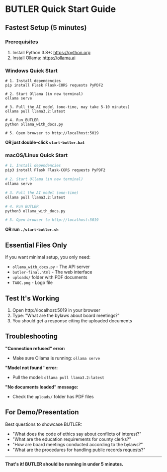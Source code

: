 # BUTLER Quick Start Guide

## Fastest Setup (5 minutes)

### Prerequisites
1. Install Python 3.8+: https://python.org
2. Install Ollama: https://ollama.ai

### Windows Quick Start
```batch
# 1. Install dependencies
pip install Flask Flask-CORS requests PyPDF2

# 2. Start Ollama (in new terminal)
ollama serve

# 3. Pull the AI model (one-time, may take 5-10 minutes)
ollama pull llama3.2:latest

# 4. Run BUTLER
python ollama_with_docs.py

# 5. Open browser to http://localhost:5019
```

**OR just double-click `start-butler.bat`**

### macOS/Linux Quick Start
```bash
# 1. Install dependencies
pip3 install Flask Flask-CORS requests PyPDF2

# 2. Start Ollama (in new terminal)
ollama serve

# 3. Pull the AI model (one-time)
ollama pull llama3.2:latest

# 4. Run BUTLER
python3 ollama_with_docs.py

# 5. Open browser to http://localhost:5019
```

**OR run `./start-butler.sh`**

## Essential Files Only

If you want minimal setup, you only need:
- `ollama_with_docs.py` - The API server
- `butler-final.html` - The web interface
- `uploads/` folder with PDF documents
- `TAOC.png` - Logo file

## Test It's Working

1. Open http://localhost:5019 in your browser
2. Type: "What are the bylaws about board meetings?"
3. You should get a response citing the uploaded documents

## Troubleshooting

**"Connection refused" error:**
- Make sure Ollama is running: `ollama serve`

**"Model not found" error:**
- Pull the model: `ollama pull llama3.2:latest`

**"No documents loaded" message:**
- Check the `uploads/` folder has PDF files

## For Demo/Presentation

Best questions to showcase BUTLER:
- "What does the code of ethics say about conflicts of interest?"
- "What are the education requirements for county clerks?"
- "How are board meetings conducted according to the bylaws?"
- "What are the procedures for handling public records requests?"

---
**That's it! BUTLER should be running in under 5 minutes.**